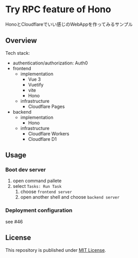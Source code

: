 # Try RPC feature of Hono

HonoとCloudflareでいい感じのWebAppを作ってみるサンプル

## Overview

Tech stack:

- authentication/authorization: Auth0
- frontend
  - implementation
    - Vue 3
    - Vuetify
    - vite
    - Hono
  - infrastructure
    - Cloudflare Pages
- backend
  - implementation
    - Hono
  - infrastructure
    - Cloudflare Workers
    - Cloudflare D1

## Usage

### Boot dev server

1. open command pallete
2. select `Tasks: Run Task`
    1. choose `frontend server`
    2. open another shell and choose `backend server`

### Deployment configuration

see #46

## License

This repository is published under [MIT License](LICENSE).
